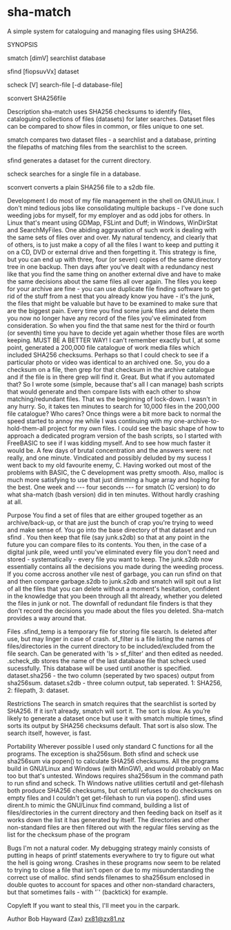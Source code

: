 # sha-match
A simple system for cataloguing and managing files using SHA256.

SYNOPSIS

smatch [dimV] searchlist database

sfind [fiopsuvVx] dataset

scheck [V] search-file [-d database-file]

sconvert SHA256file

Description
sha-match  uses  SHA256  checksums to identify files, cataloguing collections of files (datasets) for later searches.  Dataset files can be compared to show files in common, or files unique to one set.

smatch compares two dataset files - a searchlist and a database, printing the filepaths of matching files from the searchlist to the screen.

sfind generates a dataset for the current directory.

scheck searches for a single file in a database.

sconvert converts a plain SHA256 file to a s2db file.

Development
I do most of my file management in the shell on GNU/Linux.  I don't mind tedious jobs like consolidating multiple backups - I've done such weeding jobs for myself, for my employer and as odd jobs for others.  In Linux that's meant using GDMap, FSLint and Duff; in Windows, WinDirStat and SearchMyFiles.
One abiding aggravation of such work is dealing with the same sets of files over and over.  My natural tendency, and clearly that of others, is to just make a copy of all the files I want to keep and putting it on a CD, DVD or external drive and then forgetting it.  This strategy is fine, but you can end up with three, four (or seven) copies of the same directory tree in one backup.  Then days after you've dealt with a redundancy nest like that you find the same thing on another external dive and have to make the same decisions about the same files all over again.  The files you keep for your archive are fine - you can use duplicate file finding software to get rid of the stuff from a nest that you already know you have - it's the junk, the files that might be valuable but have to be examined to make sure that are the biggest pain.  Every time you find some junk files and delete them you now no longer have any record of the files you've eliminated from consideration.  So when you find the that same nest for the third or fourth (or seventh) time you have to decide yet again whether those files are worth keeping.  MUST BE A BETTER WAY!
I can't remember exactly but I, at some point, generated a 200,000 file catalogue of work media files which included SHA256 checksums.  Perhaps so that I could check to see if a particular photo or video was identical to an archived one.  So, you do a checksum on a file, then grep for that checksum in the archive catalogue and if the file is in there grep will find it.  Great.  But what if you automated that?  So I wrote some (simple, because that's all I can manage) bash scripts that would generate and then compare lists with each other to show matching/redundant files.  That ws the beginning of lock-down.  I wasn't in any hurry.  So, it takes ten minutes to search for 10,000 files in the 200,000 file catalogue?  Who cares?  Once things were a bit more back to normal the speed started to annoy me while I was continuing with my one-archive-to-hold-them-all project for my own files.
I could see the basic shape of how to approach a dedicated program version of the bash scripts, so I started with FreeBASIC to see if I was kidding myself.  And to see how much faster it would be.  A few days of brutal concentration and the answers were: not really, and one minute.  Vindicated and possibly deluded by my sucess I went back to my old favourite enemy, C.  Having worked out most of the problems with BASIC, the C development was pretty smooth.  Also, malloc is much more satisfying to use that just dimming a huge array and hoping for the best.  One week and --- four seconds --- for smatch (C version) to do what sha-match (bash version) did in ten minutes.  Without hardly crashing at all.

Purpose
You find a set of files that are either grouped together as an archive/back-up, or that are just the bunch of crap you're trying to weed and make sense of.  You go into the base directory of that dataset and run sfind <dataset name>.  You then keep that file (say junk.s2db) so that at any point in the future you can compare files to its contents.  You then, in the case of a digital junk pile, weed until you've eliminated every file you don't need and stored - systematically - every file you want to keep.  The junk.s2db now essentially contains all the decisions you made during the weeding process.  If you come accross another vile nest of garbage, you can run sfind on that and then compare garbage.s2db to junk.s2db and smatch will spit out a list of all the files that you can delete without a moment's hesitation, confident in the knowledge that you been through all tht already, whether you deleted the files in junk or not.  The downfall of redundant file finders is that they don't record the decisions you made about the files you deleted.  Sha-match provides a way around that.

Files
.sfind_temp is a temporary file for storing file search.  Is deleted after use, but may linger in case of crash.
sf_filter is a file listing the names of files/directories in the current directory to be included/excluded from the file search.  Can be generated with 'ls  > sf_filter' and then edited as needed.
.scheck_db stores the name of the last database file that scheck used sucessfully.  This database will be used until another is specified.
dataset.sha256 - the two column (seperated by two spaces) output from sha256sum.
dataset.s2db - three column output, tab seperated.  1: SHA256, 2: filepath, 3: dataset.

Restrictions
The search in smatch requires that the searchlist is sorted by SHA256.  If it isn’t already, smatch will sort it.  The sort is slow.  As you’re likely to generate a dataset once but use it with smatch multiple times, sfind sorts its output by SHA256 checksums default.  That sort is also slow.  The search itself, however, is fast.

Portability
Wherever possible I used only standard C functions for all the programs.  The exception is sha256sum.  Both sfind and scheck use sha256sum via popen() to calculate SHA256 checksums.
All the programs build in GNU/Linux and Windows (with MinGW), and would probably on Mac too but that's untested.  Windows requires sha256sum in the command path to run sfind and scheck.  Th Windows native utilities certutil and get-filehash both produce SHA256 checksums, but certutil refuses to do checksums on empty files and I couldn't get get-filehash to run via popen().
sfind uses dirent.h to mimic the GNU/Linux find command, building a list of files/directories in the current directory and then feeding back on itself as it works down the list it has generated by itself.  The directories and other non-standard files are then filtered out with the regular files serving as the list for the checksum phase of the program

Bugs
I'm not a natural coder.  My debugging strategy mainly consists of putting in heaps of printf statements everywhere to try to figure out what the hell is going wrong.  Crashes in these programs now seem to be related to trying to close a file that isn't open or due to my misunderstanding the correct use of malloc.  sfind sends filenames to sha256sum enclosed in double quotes to account for spaces and other non-standard characters, but that sometimes fails - with '`' (backtick) for example.

Copyleft
If you want to steal this, I'll meet you in the carpark.

Author
Bob Hayward (Zax) zx81@zx81.nz
